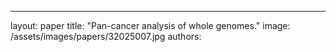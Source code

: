 ---
layout: paper
title: "Pan-cancer analysis of whole genomes."
image: /assets/images/papers/32025007.jpg
authors:  
